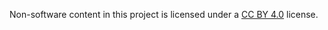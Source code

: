 Non-software content in this project is licensed under a [CC BY 4.0](https://creativecommons.org/licenses/by/4.0/) license.
